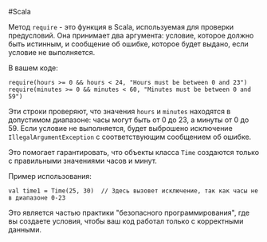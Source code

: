 #Scala 

Метод `require` - это функция в Scala, используемая для проверки предусловий. Она принимает два аргумента: условие, которое должно быть истинным, и сообщение об ошибке, которое будет выдано, если условие не выполняется.

В вашем коде:

`require(hours >= 0 && hours < 24, "Hours must be between 0 and 23") require(minutes >= 0 && minutes < 60, "Minutes must be between 0 and 59")`

Эти строки проверяют, что значения `hours` и `minutes` находятся в допустимом диапазоне: часы могут быть от 0 до 23, а минуты от 0 до 59. Если условие не выполняется, будет выброшено исключение `IllegalArgumentException` с соответствующим сообщением об ошибке.

Это помогает гарантировать, что объекты класса `Time` создаются только с правильными значениями часов и минут.

Пример использования:

`val time1 = Time(25, 30)  // Здесь вызовет исключение, так как часы не в диапазоне 0-23`

Это является частью практики "безопасного программирования", где вы создаете условия, чтобы ваш код работал только с корректными данными.